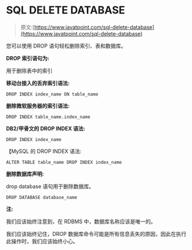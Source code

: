 # SQL DELETE DATABASE

> 原文:[https://www.javatpoint.com/sql-delete-database](https://www.javatpoint.com/sql-delete-database)

您可以使用 DROP 语句轻松删除索引、表和数据库。

**DROP 索引语句为:**

用于删除表中的索引

**移动台接入的丢弃索引语法:**

```
DROP INDEX index_name ON table_name

```

**删除微软服务器的索引语法:**

```
DROP INDEX table_name.index_name

```

**DB2/甲骨文的 DROP INDEX 语法:**

```
DROP INDEX index_name 

```

【MySQL 的 DROP INDEX 语法:

```
ALTER TABLE table_name DROP INDEX index_name

```

**删除数据库声明:**

drop database 语句用于删除数据库。

```
DROP DATABASE database_name

```

**注:**

我们应该始终注意到，在 RDBMS 中，数据库名称应该是唯一的。

我们应该始终记住，DROP 数据库命令可能是所有信息丢失的原因，因此在执行此操作时，我们应该始终小心。